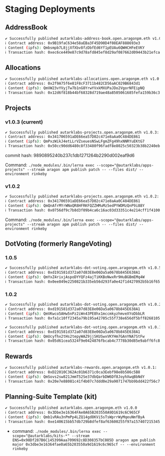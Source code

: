 # Staging Deployments

## AddressBook

```sh
✔ Successfully published autarklabs-address-book.open.aragonpm.eth v1.0.2:
ℹ Contract address: 0x9B19faC634e58aEBa3F45D90D4f08EAF888693e3
ℹ Content (ipfs): Qmbsmpb7L8jjXfXbv8fzDbfEd6Yf1pEUAu6QWHCHFeEVKY
ℹ Transaction hash: 0xec6ce449e87c9d78afd845ef8d29af087662d09443b21efca93989a5098e8ec4
```

## Allocations

```sh
✔ Successfully published autarklabs-allocations.open.aragonpm.eth v1.0.1: 
ℹ Contract address: 0x2f9A75f6e81F8cF3711b482CD56aAC029B6843d1
ℹ Content (ipfs): QmVW23vYVyjTw7b1nG8YrwYVxkMXUPaJDo2VgorNFEipNQ
ℹ Transaction hash: 0x12d6f818b44bf68328d719ae48a8505061685fefa159b36c36a68d60c78abb3d
```

## Projects

### v1.0.3 (current)

```sh
✔ Successfully published autarklabs-projects.open.aragonpm.eth v1.0.3: 
ℹ Contract address: 0x341706591aDE66ea57D02c471e8aAa0C484DE861
ℹ Content (ipfs): QmPxzWikJ4etLLrVZseuesNSwLFgmZFg49hxNNRYuEKtG7
ℹ Transaction hash: 0x50cc90dd6480c8f33480f96fadf8e8025c50323b38b2240eb237c223d02efaa5
```

commit hash: 9890895240b237c1db1271264b2290d002eaf9d6

Command:
`./node_modules/.bin/lerna exec --scope="@autarklabs/apps-projects" --stream aragon apm publish patch -- --files dist/ --environment rinkeby`


### v1.0.2

```sh
✔ Successfully published autarklabs-projects.open.aragonpm.eth v1.0.2: 
ℹ Contract address: 0x341706591aDE66ea57D02c471e8aAa0C484DE861
ℹ Content (ipfs): QmQnAfrMYrWNoQR8HFRKFQZZHMuMz5edPYWDMzQnP9i88Y
ℹ Transaction hash: 0x0756df9c7b8d3f09b4ca6c16ac03d33351c4e214cff1f4100430bd41d203e332
```

Command:
`./node_modules/.bin/lerna exec --scope="@autarklabs/apps-projects" --stream aragon apm publish patch -- --files dist/ --environment rinkeby`


## DotVoting (formerly RangeVoting)

### 1.0.5

```sh
✔ Successfully published autarklabs-dot-voting.open.aragonpm.eth v1.0.5: 
ℹ Contract address: 0xd191581d372a07d83E8e06Da5a0678b845E638A1
ℹ Content (ipfs): QmYxZ4rixjAspoDYYQFz4ajTiKKBoNwxRr9HuBGBmEMq4W
ℹ Transaction hash: 0x0ee849e2250821b335eb56d293fa0e42f1d427092b5b16f659c45f167b91cd72
```

### 1.0.2

```sh
✔️ Successfully published autarklabs-dot-voting.open.aragonpm.eth v1.0.2: 
ℹ️ Contract address: 0xd191581d372a07d83E8e06Da5a0678b845E638A1
ℹ️ Content (ipfs): QmVKwco5AHw5nPz2iWn43PE8hx1mccmkyzhmveXYoDbbLR
ℹ️ Transaction hash: 0xfa1c10ff2345a79b195a42705c55f738e656df5bff8268105fef12ae870bd063
```

```sh
✔ Successfully published autarklabs-dot-voting.open.aragonpm.eth v1.0.1: 
ℹ Contract address: 0xd191581d372a07d83E8e06Da5a0678b845E638A1
ℹ Content (ipfs): QmUcyfhx2tHs2tepyWAZ9jjSKUSwxVKYHm7GAnYNA7StFw
ℹ Transaction hash: 0x05d61cea5324f9e0424876fbcab4c7778b30d85e9abff6fc8f88cf49de7aecc0
```
## Rewards

```sh
✔ Successfully published autarklabs-rewards.open.aragonpm.eth v1.0.1: 
ℹ Contract address: 0xD22010C362Ac01b6371c0ca3Eebf98e8b586c5B8
ℹ Content (ipfs): QmSovs2sw821JmmT52Se37dbQarbDW6Df8JoyhXwqBbNdY
ℹ Transaction hash: 0x20e7e88081c41f4b07c7ddd0e29a9071747bb9bdd422f56c7a865d939f44ae04
```

## Planning-Suite Template (kit)

```sh
✔ Successfully published autarklabs.open.aragonpm.eth v1.0.0
ℹ Contract address: 0x3Dbe3e16364FAe0A65B203550A9D1619c6C965CF
ℹ Content (ipfs): Qmb1vRAu3nPmPp4LZQ14gd8KVi5sTsWprrWyMqeuNmfByA
ℹ Transaction hash: 0xe140615bb57db729b8dfef8af63600255f97a1574072153451f91b007645bb42
```

- command: `./node_modules/.bin/lerna exec --scope="@autarklabs/kits-*" --stream ENS=0x98Df287B6C145399Aaa709692c8D308357bC085D aragon apm publish major 0x3dbe3e16364fae0a65b203550a9d1619c6c965cf -- --environment rinkeby`
